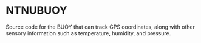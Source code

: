 # NTNUBUOY


Source code for the BUOY that can track GPS coordinates, along with other sensory information such as temperature, humidity, and pressure.
